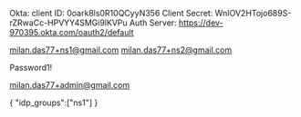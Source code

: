 
Okta:
client ID: 0oark8ls0R10QCyyN356
Client Secret: WnIOV2HTojo689S-rZRwaCc-HPVYY4SMGi9lKVPu
Auth Server: https://dev-970395.okta.com/oauth2/default	



milan.das77+ns1@gmail.com
milan.das77+ns2@gmail.com


Password1!


milan.das77+admin@gmail.com


{
  "idp_groups":["ns1"]
}